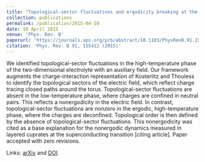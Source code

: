 ```yaml
---
title: "Topological-sector fluctuations and ergodicity breaking at the Berezinskii-Kosterlitz-Thouless transition"
collection: publications
permalink: /publication/2015-04-10
date: 10 April 2015
venue: 'Phys. Rev. B'
paperurl: 'https://journals.aps.org/prb/abstract/10.1103/PhysRevB.91.155412'
citation: 'Phys. Rev. B 91, 155412 (2015)'
---
```


We identified topological-sector fluctuations in the high-temperature phase of the two-dimensional electrolyte with an auxiliary field. Our framework augments the charge-interaction representation of Kosterlitz and Thouless to identify the topological sectors of the electric field, which reflect charge tracing closed paths around the torus. Topological-sector fluctuations are absent in the low-temperature phase, where charges are confined in neutral pairs.  This reflects a nonergodicity in the electric field. In contrast, topological-sector fluctuations are nonzero in the ergodic, high-temperature phase, where the charges are deconfined. Topological order is then defined by the absence of topological-sector fluctuations. This nonergodicity was cited as a base explanation for the nonergodic dynamics measured in layered cuprates at the superconducting transition [citing article]. Paper accepted with zero revisions.

Links: [arXiv](https://arxiv.org/abs/1502.00815) and [DOI](http://doi.org/10.1103/PhysRevB.91.155412).
